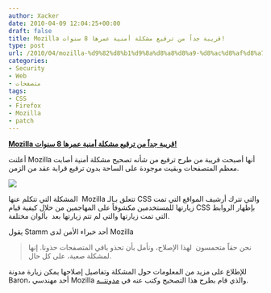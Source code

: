 ```yaml
---
author: Xacker
date: 2010-04-09 12:04:25+00:00
draft: false
title: Mozilla قريبة جداً من ترقيع مشكلة أمنية عمرها 8 سنوات!
type: post
url: /2010/04/mozilla-%d9%82%d8%b1%d9%8a%d8%a8%d8%a9-%d8%ac%d8%af%d8%a7%d9%8b-%d9%85%d9%86-%d8%aa%d8%b1%d9%82%d9%8a%d8%b9-%d9%85%d8%b4%d9%83%d9%84%d8%a9-%d8%a3%d9%85%d9%86%d9%8a%d8%a9-%d8%b9%d9%85%d8%b1%d9%87%d8%a7/
categories:
- Security
- Web
- متصفحات
tags:
- CSS
- Firefox
- Mozilla
- patch
---
```


[**Mozilla قريبة جداً من ترقيع مشكلة أمنية عمرها 8 سنوات!**](http://www.it-scoop.com/2010/04/mozilla-%d9%82%d8%b1%d9%8a%d8%a8%d8%a9-%d8%ac%d8%af%d8%a7%d9%8b-%d9%85%d9%86-%d8%aa%d8%b1%d9%82%d9%8a%d8%b9-%d9%85%d8%b4%d9%83%d9%84%d8%a9-%d8%a3%d9%85%d9%86%d9%8a%d8%a9-%d8%b9%d9%85%d8%b1%d9%87%d8%a7/)


أعلنت Mozilla أنها أصبحت قريبة من طرح ترقيع من شأنه تصحيح مشكلة أمنية أصابت معظم المتصفحات وبقيت موجودة على الساحة بدون ترقيع قرابة عقد من الزمن.


[![](http://www.it-scoop.com/wp-content/uploads/2009/12/mozilla-logo.png)
](http://www.it-scoop.com/2010/04/mozilla-%d9%82%d8%b1%d9%8a%d8%a8%d8%a9-%d8%ac%d8%af%d8%a7%d9%8b-%d9%85%d9%86-%d8%aa%d8%b1%d9%82%d9%8a%d8%b9-%d9%85%d8%b4%d9%83%d9%84%d8%a9-%d8%a3%d9%85%d9%86%d9%8a%d8%a9-%d8%b9%d9%85%d8%b1%d9%87%d8%a7/)


المشكلة التي تتكلم عنها  Mozilla تتعلق بـالـ CSS والتي تترك أرشيف المواقع التي تمت زيارتها للمستخدمين مكشوفاً على المهاجمين من خلال كيفية قيام CSS بإظهار الروابط التي تمت زيارتها والتي لم تتم زيارتها بعد  بألوان مختلفة.

يقول Stamm أحد خبراء الأمن لدى Mozilla


<blockquote>نحن حقاً متحمسون  لهذا الإصلاح، ونأمل بأن تحذو باقي المتصفحات حذونا. إنها لمشكلة صعبة، على كل حال.</blockquote>


للإطلاع على مزيد من المعلومات حول المشكلة وتفاصيل إصلاحها يمكن زيارة مدونة Baron، أحد مهندسي Mozilla والذي قام بطرح هذا التصحيح وكتب عنه في [مدونتــه](http://dbaron.org/mozilla/visited-privacy).
